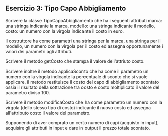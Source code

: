 ## Esercizio 3: Tipo Capo Abbigliamento

Scrivere la classe TipoCapoAbbigliamento che ha i seguenti attributi
marca: una stringa indicante la marca,
modello: una stringa indicante il modello,
costo: un numero con la virgola indicante il costo in euro.

Il costruttore ha come parametri una stringa per la marca, una stringa per il modello, un numero con la virgola per il costo ed assegna opportunamente i valori dei parametri agli attributi.

Scrivere il metodo getCosto che stampa il valore dell'attriuto costo.

Scrivere inoltre il metodo applicaSconto che ha come il parametro un numero con la virgola indicante la percentuale di sconto che si vuole applicare, il metodo restituisce il costo del capo di abbigliamento scontato ossia il risultato della sottrazione tra costo e costo moltiplicato il valore del parametro diviso 100.

Scrivere il metodo modificaCosto che ha come parametro un numero con la virgola (dello stesso tipo di costo) indicante il nuovo costo ed assegna all'attributo costo il valore del parametro.

Supponendo di aver comprato un certo numero di capi (acquisto in input), acquisire gli attributi in input e dare in output il prezzo totale scontato.

